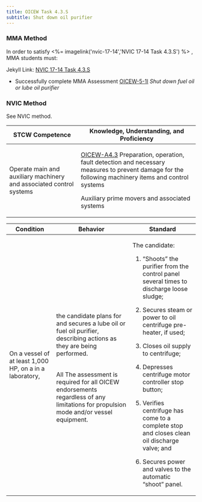 ```yaml
---
title: OICEW Task 4.3.S 
subtitle: Shut down oil purifier
---
```



### MMA Method

In order to satisfy <%= imagelink('nvic-17-14','NVIC 17-14  Task  4.3.S') %> , MMA students must:

Jekyll Link: [NVIC 17-14  Task  4.3.S](/stcw23/assets/images/nvic-17-14.pdf)

* Successfully complete MMA Assessment  [OICEW-5-1I](OICEW-5-1I) *Shut down fuel oil or lube oil purifier*


### NVIC Method

<a onclick="togglevisibility('nvic_methods')" >See NVIC method.</a>

<div id='nvic_methods' class='hide'>

<table>
<thead>
<tr>
<th class='forty'> STCW Competence </th>
<th class='sixty'> Knowledge, Understanding, and Proficiency </th>
</tr>
</thead>




<tbody>
<tr><td markdown='1'>

Operate main and auxiliary machinery and associated control systems

</td><td markdown='1'>

[OICEW-A4.3](../../tables/31.html#OICEW-A4.3) Preparation, operation, fault detection and necessary measures to prevent damage for the following machinery items and control systems 

Auxiliary prime movers and associated systems

</td></tr>


</tbody>
</table>


<table>
<thead>
<tr><th class='twenty'>  Condition </th><th class='twenty'> Behavior </th><th  class='sixty'>Standard </th></tr>
</thead>
<tbody >



<tr><td markdown='1'>

On a vessel of at least 1,000 HP, on a in a laboratory,

</td><td markdown='1'>

the candidate plans for and secures a lube oil or fuel oil purifier, describing actions as they are being performed.

<br>

<div class="tooltip">All
<span class="tooltiptext">
The assessment is required for all OICEW endorsements regardless of any limitations for propulsion mode and/or vessel equipment.
</span>
</div>


</td><td markdown='1'>

The candidate:

1. “Shoots” the purifier from the control panel several times to discharge loose sludge;

2. Secures steam or power to oil centrifuge pre-heater, if used;

3. Closes oil supply to centrifuge;

4. Depresses centrifuge motor controller stop button;

5. Verifies centrifuge has come to a complete stop and closes clean oil discharge valve; and

6. Secures power and valves to the automatic “shoot” panel.

</td></tr>
</tbody>
</table>
</div>
